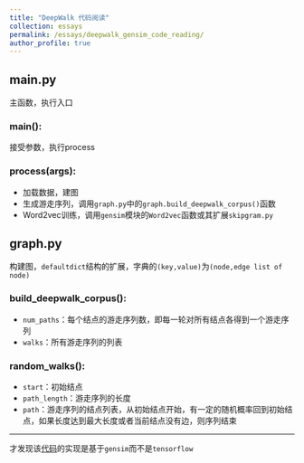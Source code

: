 ```yaml
---
title: "DeepWalk 代码阅读"
collection: essays
permalink: /essays/deepwalk_gensim_code_reading/
author_profile: true
---
```



## main.py 
主函数，执行入口
### main():
接受参数，执行process

### process(args):
* 加载数据，建图
* 生成游走序列，调用`graph.py`中的`graph.build_deepwalk_corpus()`函数
* Word2vec训练，调用`gensim`模块的`Word2vec`函数或其扩展`skipgram.py`

## graph.py
构建图，`defaultdict`结构的扩展，字典的`(key,value)`为`(node,edge list of node)`

### build\_deepwalk\_corpus():
* `num_paths`：每个结点的游走序列数，即每一轮对所有结点各得到一个游走序列
* `walks`：所有游走序列的列表

### random\_walks():
* `start`：初始结点
* `path_length`：游走序列的长度
* `path`：游走序列的结点列表，从初始结点开始，有一定的随机概率回到初始结点，如果长度达到最大长度或者当前结点没有边，则序列结束

---
才发现该[代码](https://pypi.python.org/pypi/deepwalk)的实现是基于`gensim`而不是`tensorflow`  
